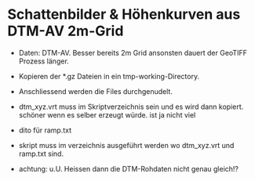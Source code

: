 Schattenbilder & Höhenkurven aus DTM-AV 2m-Grid
===============================================

* Daten: DTM-AV. Besser bereits 2m Grid ansonsten dauert der GeoTIFF Prozess länger.
* Kopieren der *.gz Dateien in ein tmp-working-Directory. 
* Anschliessend werden die Files durchgenudelt.
* dtm_xyz.vrt muss im Skriptverzeichnis sein und es wird dann kopiert. schöner wenn es selber erzeugt würde. ist ja nicht viel
* dito für ramp.txt

* skript muss im verzeichnis ausgeführt werden wo dtm_xyz.vrt und ramp.txt sind.
* achtung: u.U. Heissen dann die DTM-Rohdaten nicht genau gleich!?
